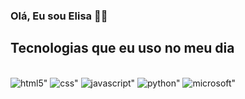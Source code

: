 
### Olá, Eu sou Elisa 👋🏼

## Tecnologias que eu uso no meu dia

<div style="display: inline_block"><br>
<img alt=html5" src="https://img.shields.io/badge/HTML-239120?style=for-the-badge&logo=html5&logoColor=white">
<img alt=css" src="https://img.shields.io/badge/CSS-239120?&style=for-the-badge&logo=css3&logoColor=white">
<img alt=javascript" src="https://img.shields.io/badge/JavaScript-F7DF1E?style=for-the-badge&logo=javascript&logoColor=black">
<img alt=python" src="https://img.shields.io/badge/Python-14354C?style=for-the-badge&logo=python&logoColor=white">
<img alt=microsoft" src="https://img.shields.io/badge/Microsoft-666666?style=for-the-badge&logo=microsoft&logoColor=white">
</div><br>
